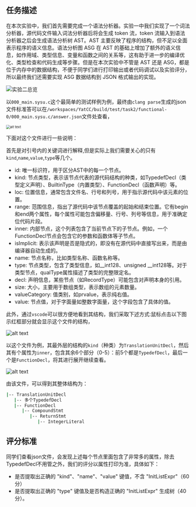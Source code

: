 ## 任务描述

在本次实验中，我们首先需要完成一个语法分析器。实验一中我们实现了一个词法分析器，源代码文件输入词法分析器后将会生成 token 流，token 流输入到语法分析器之后会生成语法分析树 AST。AST 主要反映了程序的结构，但不足以全面表示程序的语义信息。语法分析图 ASG 在 AST 的基础上增加了额外的语义信息，如作用域、类型信息、变量和函数之间的关系等，这有助于进一步的编译优化、类型检查和代码生成等步骤。但是在本次实验中不管是 AST 还是 ASG，都是位于内存中的数据结构，不便于同学们进行打印输出或者代码调试以及实验评分，所以最终我们还需要实现 ASG 数据结构到 JSON 格式输出的实现。

![实验二总览](../images/task2_antlr/lab2_overview.jpg)


以`000_main.sysu.c`这个最简单的测试样例为例，最终由`clang parse`生成的json文件标准答可以在`/workspaces/YatCC/build/test/task2/functional-0/000_main.sysu.c/answer.json`文件处查看，


<img src="../images/bison/task2-answer.png" alt="alt text" style="zoom:67%;" />

下面对这个文件进行一些说明：

首先是对引号内的关键词进行解释,但是实际上我们需要关心的只有`kind`,`name`,`value`,`type`等几个。

- id: 唯一标识符，用于区分AST中的每一个节点。
- kind: 节点类型，表示该节点代表的源代码结构的种类，如TypedefDecl（类型定义声明）、BuiltinType（内置类型）、FunctionDecl（函数声明）等。
- loc: 位置信息，通常包含文件名、行号和列号，用于指示源代码中该元素的位置。
- range: 范围信息，指出了源代码中该节点覆盖的起始和结束位置。它有begin和end两个属性，每个属性可能包含偏移量、行号、列号等信息，用于准确定位代码片段。
- inner: 内部节点，这个列表包含了当前节点下的子节点。例如，一个FunctionDecl节点会包含它的参数和函数体等子节点。
- isImplicit: 表示该声明是否是隐式的，即没有在源代码中直接写出来，而是由编译器自动生成的。
- name: 节点名称，比如类型名称、函数名称等。
- type: 节点类型，包含了类型信息，如__int128、unsigned __int128等。对于类型节点，qualType属性描述了类型的完整限定名。
- decl: 声明信息，某些节点（如RecordType）可能包含对声明本身的引用。
- size: 大小，主要用于数组类型，表示数组的元素数量。
- valueCategory: 值类别，如prvalue，表示纯右值。
- value: 节点值，对于字面量如整数字面量，这个字段包含了具体的值。


此外，通过`vscode`可以很方便地看到其结构，我们采取下述方式:鼠标点击以下图示红框部分就会显示这个文件的结构，

![alt text](../images/bison/task2-json.png)

以这个文件为例，其最外层的结构的`kind`（种类）为`TranslationUnitDecl`，然后其有个属性为`inner`，包含其余6个部分（0-5）：前5个都是`TypedefDecl`，最后一个是`FunctionDecl`，将其进行展开继续查看。

![alt text](../images/bison/task2-answer-exam.png)

由该文件，可以得到其整体结构为：
```bash
|-- TranslationUnitDecl
   |-- 多个TypedefDecl
   |-- FunctionDecl
      |-- CompoundStmt
         |-- ReturnStmt
            |-- IntegerLiteral
```


## 评分标准
同学们查看json文件，会发现上述每个节点里面包含了非常多的属性，除去TypedefDecl不用管之外，我们的评分以属性打印为准，具体如下：
- 是否提取出正确的 "kind"、"name"、"value" 键值，不含 "InitListExpr"（60 分）
- 是否提取出正确的 "type" 键值及是否构造正确的 "InitListExpr" 生成树（40 分）。